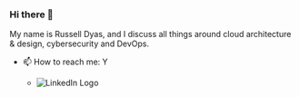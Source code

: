 ### Hi there 👋

My name is Russell Dyas, and I discuss all things around cloud architecture & design, cybersecurity and DevOps.

- 📫 How to reach me: Y

    - ![LinkedIn Logo](/images/social_who/instgram.png)
<!--
**kickinattech/kickinattech** is a ✨ _special_ ✨ repository because its `README.md` (this file) appears on your GitHub profile.

Here are some ideas to get you started:

- 🔭 I’m currently working on ...
- 🌱 I’m currently learning ...
- 👯 I’m looking to collaborate on ...
- 🤔 I’m looking for help with ...
- 💬 Ask me about ...
- 📫 How to reach me: ...
- 😄 Pronouns: ...
- ⚡ Fun fact: ...
-->
